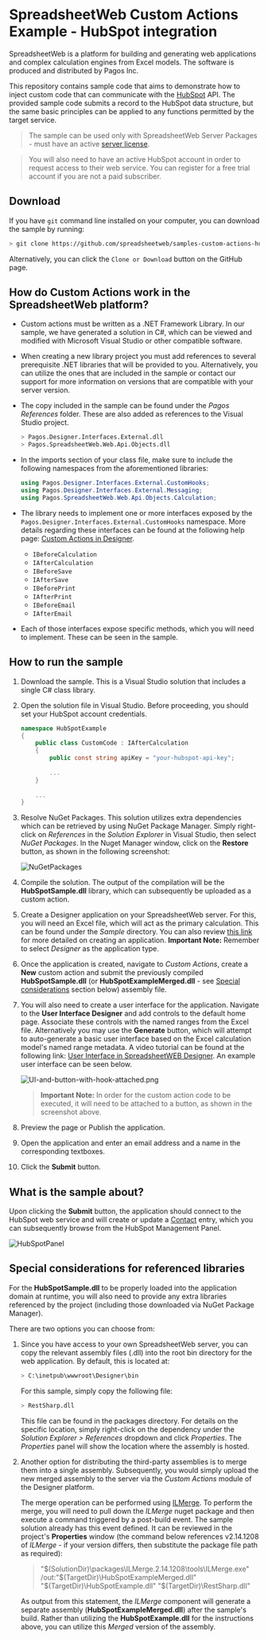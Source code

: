 # SpreadsheetWeb Custom Actions Example - HubSpot integration

SpreadsheetWeb is a platform for building and generating web applications and complex calculation engines from Excel models. The software is produced and distributed by Pagos Inc.

This repository contains sample code that aims to demonstrate how to inject custom code that can communicate with the [HubSpot](https://www.hubspot.com) API. The provided sample code submits a record to the HubSpot data structure, but the same basic principles can be applied to any functions permitted by the target service.

> The sample can be used only with SpreadsheetWeb Server Packages - must have an active [server license](https://www.spreadsheetweb.com/server-pricing/).

> You will also need to have an active HubSpot account in order to request access to their web service. You can register for a free trial account if you are not a paid subscriber.

## Download

If you have `git` command line installed on your computer, you can download the sample by running:

```bash
> git clone https://github.com/spreadsheetweb/samples-custom-actions-hubspot
```

Alternatively, you can click the `Clone or Download` button on the GitHub page.

## How do Custom Actions work in the SpreadsheetWeb platform?

- Custom actions must be written as a .NET Framework Library. In our sample, we have generated a solution in C#, which can be viewed and modified with Microsoft Visual Studio or other compatible software.
- When creating a new library project you must add references to several prerequisite .NET libraries that will be provided to you. Alternatively, you can utilize the ones that are included in the sample or contact our support for more information on versions that are compatible with your server version.
- The copy included in the sample can be found under the _Pagos References_ folder. These are also added as references to the Visual Studio project.

    ```bash
    > Pagos.Designer.Interfaces.External.dll
    > Pagos.SpreadsheetWeb.Web.Api.Objects.dll
    ```

- In the imports section of your class file, make sure to include the following namespaces from the aforementioned libraries:

    ```C#
    using Pagos.Designer.Interfaces.External.CustomHooks;
    using Pagos.Designer.Interfaces.External.Messaging;
    using Pagos.SpreadsheetWeb.Web.Api.Objects.Calculation;
    ```

- The library needs to implement one or more interfaces exposed by the `Pagos.Designer.Interfaces.External.CustomHooks` namespace. More details regarding these interfaces can be found at the following help page: [Custom Actions in Designer](https://pagosinc.atlassian.net/wiki/spaces/SSWEB/pages/501186561/Custom+Actions+in+Designer).

    - `IBeforeCalculation`
    - `IAfterCalculation`
    - `IBeforeSave`
    - `IAfterSave`
    - `IBeforePrint`
    - `IAfterPrint`
    - `IBeforeEmail`
    - `IAfterEmail`

- Each of those interfaces expose specific methods, which you will need to implement. These can be seen in the sample.

## How to run the sample

1. Download the sample. This is a Visual Studio solution that includes a single C# class library.
2. Open the solution file in Visual Studio. Before proceeding, you should set your HubSpot account credentials.

    ```C#
    namespace HubSpotExample
    {
        public class CustomCode : IAfterCalculation
        {
            public const string apiKey = "your-hubspot-api-key";
            
            ...
        }
        
        ...
    }    
    ```
    
3. Resolve NuGet Packages. This solution utilizes extra dependencies which can be retrieved by using NuGet Package Manager. Simply right-click on _References_ in the _Solution Explorer_ in Visual Studio, then select _NuGet Packages_. In the Nuget Manager window, click on the **Restore** button, as shown in the following screenshot:

    ![NuGetPackages](./Images/NuGetPackages.png)
    
4. Compile the solution. The output of the compilation will be the **HubSpotSample.dll** library, which can subsequently be uploaded as a custom action.
5. Create a Designer application on your SpreadsheetWeb server. For this, you will need an Excel file, which will act as the primary calculation. This can be found under the _Sample_ directory. You can also review [this link](https://pagosinc.atlassian.net/wiki/spaces/SSWEB/pages/35954/Custom+Applications) for more detailed on creating an application. **Important Note:** Remember to select  _Designer_ as the application type.
6. Once the application is created, navigate to _Custom Actions_, create a **New** custom action and submit the previously compiled **HubSpotSample.dll** (or **HubSpotExampleMerged.dll** - see [Special considerations](#special-considerations-for-referenced-libraries) section below) assembly file.
7. You will also need to create a user interface for the application. Navigate to the **User Interface Designer** and add controls to the default home page. Associate these controls with the named ranges from the Excel file. Alternatively you may use the **Generate** button, which will attempt to auto-generate a basic user interface based on the Excel calculation model's named range metadata. A video tutorial can be found at the following link: [User Interface in SpreadsheetWEB Designer](https://www.spreadsheetweb.com/project/user-interface-designer/). An example user interface can be seen below.

    ![UI-and-button-with-hook-attached.png](./Images/UI-and-button-with-hook-attached.png)
    
    > **Important Note:** In order for the custom action code to be executed, it will need to be attached to a button, as shown in the screenshot above. 
    
8. Preview the page or Publish the application.
9. Open the application and enter an email address and a name in the corresponding textboxes.
10. Click the **Submit** button.

## What is the sample about?

Upon clicking the **Submit** button, the application should connect to the HubSpot web service and will create or update a [Contact](https://developers.hubspot.com/docs/methods/contacts/create_or_update) entry, which you can subsequently browse from the HubSpot Management Panel.

![HubSpotPanel](./Images/HubSpotPanel.PNG)

## Special considerations for referenced libraries

For the **HubSpotSample.dll** to be properly loaded into the application domain at runtime, you will also need to provide any extra libraries referenced by the project (including those downloaded via NuGet Package Manager). 

There are two options you can choose from:

1. Since you have access to your own SpreadsheetWeb server, you can copy the relevant assembly files (.dll) into the root bin directory for the web application. By default, this is located at:

    ```bash
    > C:\inetpub\wwwroot\Designer\bin
    ```
    
    For this sample, simply copy the following file:
    
    ```bash
    > RestSharp.dll
    ```
    
    This file can be found in the packages directory. For details on the specific location, simply right-click on the dependency under the _Solution Explorer > References_ dropdown and click _Properties_. The _Properties_ panel will show the location where the assembly is hosted.
    
2. Another option for distributing the third-party assemblies is to merge them into a single assembly. Subsequently, you would simply upload the new merged assembly to the server via the _Custom Actions_ module of the Designer platform.

    The merge operation can be performed using [ILMerge](https://www.nuget.org/packages/ilmerge). To perform the merge, you will need to pull down the _ILMerge_ nuget package and then execute a command triggered by a post-build event. The sample solution already has this event defined. It can be reviewed in the project's **Properties** window (the command below references v2.14.1208 of _ILMerge_ - if your version differs, then substitute the package file path as required):

    > "$(SolutionDir)\packages\ILMerge.2.14.1208\tools\ILMerge.exe" /out:"$(TargetDir)\HubSpotExampleMerged.dll" "$(TargetDir)\HubSpotExample.dll" "$(TargetDir)\RestSharp.dll"
    
    As output from this statement, the _ILMerge_ component will generate a separate assembly (**HubSpotExampleMerged.dll**) after the sample's build. Rather than utilizing the **HubSpotExample.dll** for the instructions above, you can utilize this _Merged_ version of the assembly.
    
    
